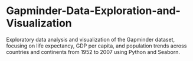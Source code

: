 # Gapminder-Data-Exploration-and-Visualization
Exploratory data analysis and visualization of the Gapminder dataset, focusing on life expectancy, GDP per capita, and population trends across countries and continents from 1952 to 2007 using Python and Seaborn.
